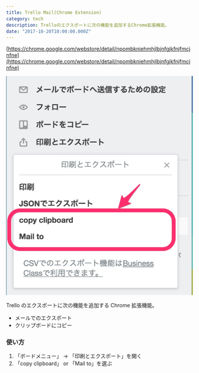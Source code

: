 ```yaml
---
title: Trello Mail(Chrome Extension)
category: tech
description: Trelloのエクスポートに次の機能を追加するChrome拡張機能。
date: "2017-10-20T10:00:00.000Z"
---
```


[https://chrome.google.com/webstore/detail/npombkniehmhjlbjnfgjkfnjfmcjnfne](https://chrome.google.com/webstore/detail/npombkniehmhjlbjnfgjkfnjfmcjnfne)

![trello-mail](./trello_mail.jpg)

Trello のエクスポートに次の機能を追加する Chrome 拡張機能。

- メールでのエクスポート
- クリップボードにコピー

### 使い方

1. 「ボードメニュー」 -> 「印刷とエクスポート」を開く
2. 「copy clipboard」 or 「Mail to」を選ぶ
